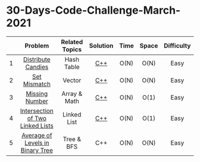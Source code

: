 # 30-Days-Code-Challenge-March-2021

|      |                           Problem                            | Related Topics |                           Solution                           | Time | Space | Difficulty |
| :--: | :----------------------------------------------------------: | :------------: | :----------------------------------------------------------: | :--: | :---: | :--------: |
|  1   | [Distribute Candies](https://leetcode.com/explore/featured/card/march-leetcoding-challenge-2021/588/week-1-march-1st-march-7th/3657/) |   Hash Table   | [C++](https://github.com/Abanoub-Asaad/ProblemSolving/blob/master/30-Days-Code-March-2021/Solutions/Week%201/1.%20Distribute%20Candies.cpp) | O(N) | O(N)  |    Easy    |
|  2   | [Set Mismatch](https://leetcode.com/explore/challenge/card/march-leetcoding-challenge-2021/588/week-1-march-1st-march-7th/3658/) |     Vector     | [C++](https://github.com/Abanoub-Asaad/ProblemSolving/blob/master/30-Days-Code-March-2021/Solutions/Week%201/2.%20Set%20Mismatch.cpp) | O(N) | O(N)  |    Easy    |
|  3   | [Missing Number](https://leetcode.com/explore/featured/card/march-leetcoding-challenge-2021/588/week-1-march-1st-march-7th/3659/) |  Array & Math  | [C++](https://github.com/Abanoub-Asaad/ProblemSolving/blob/master/30-Days-Code-March-2021/Solutions/Week%201/3.Missing%20Number.cpp) | O(N) | O(1)  |    Easy    |
|  4   | [Intersection of Two Linked Lists](https://leetcode.com/explore/featured/card/march-leetcoding-challenge-2021/588/week-1-march-1st-march-7th/3660/) |  Linked List   | [C++](https://github.com/Abanoub-Asaad/ProblemSolving/blob/master/30-Days-Code-March-2021/Solutions/Week%201/4.%20Intersection%20of%20Two%20Linked%20Lists.cpp) | O(N) | O(1)  |    Easy    |
|  5   | [Average of Levels in Binary Tree](https://leetcode.com/explore/featured/card/march-leetcoding-challenge-2021/588/week-1-march-1st-march-7th/3661/) |   Tree & BFS   |                             C++                              | O(N) | O(N)  |    Easy    |

